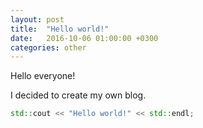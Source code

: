 ```yaml
---
layout: post
title:  "Hello world!"
date:   2016-10-06 01:00:00 +0300
categories: other
---
```


Hello everyone!

I decided to create my own blog.

```cpp
std::cout << "Hello world!" << std::endl;
```
